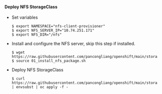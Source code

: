 #### Deploy NFS StorageClass

* Set variables
  ~~~
  $ export NAMESPACE="nfs-client-provisioner"
  $ export NFS_SERVER_IP="10.74.251.171"
  $ export NFS_DIR="/nfs"
  ~~~

* Install and configure the NFS server, skip this step if installed.
  ~~~
  $ wget https://raw.githubusercontent.com/pancongliang/openshift/main/storage/nfs_storageclass/01_install_nfs_package.sh
  $ source 01_install_nfs_package.sh
  ~~~

* Deploy NFS StorageClass
  ~~~
  $ curl https://raw.githubusercontent.com/pancongliang/openshift/main/storage/nfs_storageclass/02_deploy_nfs_storageclass.yaml | envsubst | oc apply -f -
  ~~~
